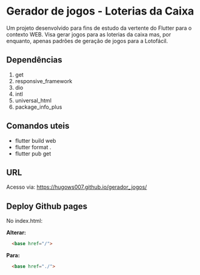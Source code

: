 # Gerador de jogos - Loterias da Caixa

Um projeto desenvolvido para fins de estudo da vertente do Flutter para o contexto WEB. Visa gerar jogos para as loterias da caixa mas, por enquanto, apenas padrões de geração de jogos para a Lotofácil.

## Dependências

1. get
2. responsive_framework
3. dio
4. intl
5. universal_html
6. package_info_plus

## Comandos uteis

- flutter build web
- flutter format .
- flutter pub get

## URL

Acesso via: https://hugows007.github.io/gerador_jogos/

## Deploy Github pages

No index.html:

**Alterar:**

```html
  <base href="/">
```

**Para:**

```html
  <base href="./">
```